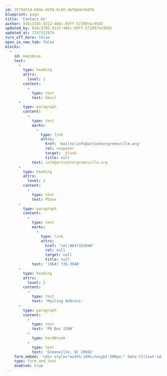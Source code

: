 ```yaml
---
id: 35750f18-694e-42f0-8c66-4bfbb4ef607b
blueprint: page
title: 'Contact Us'
author: 916c3785-d212-40bc-89ff-572097ac9582
updated_by: 916c3785-d212-40bc-89ff-572097ac9582
updated_at: 1747321974
turn_off_hero: false
open_in_new_tab: false
blocks:
  -
    id: mapi8cex
    text:
      -
        type: heading
        attrs:
          level: 2
        content:
          -
            type: text
            text: Email
      -
        type: paragraph
        content:
          -
            type: text
            marks:
              -
                type: link
                attrs:
                  href: 'mailto:info@artcentergreenville.org'
                  rel: noopener
                  target: _blank
                  title: null
            text: info@artcentergreenville.org
      -
        type: heading
        attrs:
          level: 2
        content:
          -
            type: text
            text: Phone
      -
        type: paragraph
        content:
          -
            type: text
            marks:
              -
                type: link
                attrs:
                  href: 'tel:8647353948'
                  rel: null
                  target: null
                  title: null
            text: '(864) 735-3948'
      -
        type: heading
        attrs:
          level: 2
        content:
          -
            type: text
            text: 'Mailing Address'
      -
        type: paragraph
        content:
          -
            type: text
            text: 'PO Box 2206'
          -
            type: hardBreak
          -
            type: text
            text: 'Greenville, SC 29602'
    form_embed: '<div style="width:100%;height:500px;" data-fillout-id="bL9u8efP4wus" data-fillout-embed-type="standard" data-fillout-inherit-parameters data-fillout-dynamic-resize></div><script src="https://server.fillout.com/embed/v1/"></script>'
    type: form_and_text
    enabled: true
---
```

